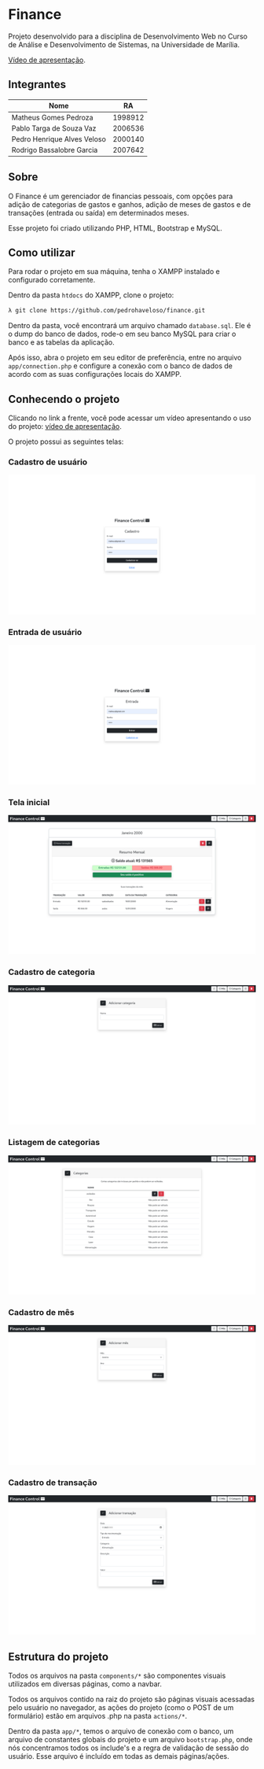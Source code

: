 # Finance

Projeto desenvolvido para a disciplina de Desenvolvimento Web no Curso de Análise e Desenvolvimento de Sistemas, na Universidade de Marília.

[Vídeo de apresentação](https://youtu.be/qn37fBianlw).

## Integrantes

| Nome                        | RA      |
| --------------------------- | ------- |
| Matheus Gomes Pedroza       | 1998912 |
| Pablo Targa de Souza Vaz    | 2006536 |
| Pedro Henrique Alves Veloso | 2000140 |
| Rodrigo Bassalobre Garcia   | 2007642 |

## Sobre

O Finance é um gerenciador de financias pessoais, com opções para adição de categorias de gastos e ganhos, adição de meses de gastos e de transações (entrada ou saída) em determinados meses.

Esse projeto foi criado utilizando PHP, HTML, Bootstrap e MySQL.

## Como utilizar

Para rodar o projeto em sua máquina, tenha o XAMPP instalado e configurado corretamente.

Dentro da pasta `htdocs` do XAMPP, clone o projeto:

```bash
λ git clone https://github.com/pedrohaveloso/finance.git
```

Dentro da pasta, você encontrará um arquivo chamado `database.sql`. Ele é o dump do banco de dados, rode-o em seu banco MySQL para criar o banco e as tabelas da aplicação.

Após isso, abra o projeto em seu editor de preferência, entre no arquivo `app/connection.php` e configure a conexão com o banco de dados de acordo com as suas configurações locais do XAMPP.

## Conhecendo o projeto

Clicando no link a frente, você pode acessar um vídeo apresentando o uso do projeto:
[vídeo de apresentação](https://youtu.be/qn37fBianlw).

O projeto possui as seguintes telas:

### Cadastro de usuário

![Cadastro de usuário](readme/finance_register.png)

### Entrada de usuário

![Entrada de usuário](readme/finance_login.png)

### Tela inicial

![Tela inicial](readme/finance_index.png)

### Cadastro de categoria

![Cadastro de categoria](readme/finance_create_category.png)

### Listagem de categorias

![Listagem de categorias](readme/finance_list_categories.png)

### Cadastro de mês

![Cadastro de mês](readme/finance_create_month.png)

### Cadastro de transação

![Cadastro de transação](readme/finance_create_transaction.png)

## Estrutura do projeto

Todos os arquivos na pasta `components/*` são componentes visuais utilizados em diversas páginas, como a navbar.

Todos os arquivos contido na raiz do projeto são páginas visuais acessadas pelo usuário no navegador, as ações do projeto (como o POST de um formulário) estão em arquivos .php na pasta `actions/*`.

Dentro da pasta `app/*`, temos o arquivo de conexão com o banco, um arquivo de constantes globais do projeto e um arquivo `bootstrap.php`, onde nós concentramos todos os include's e a regra de validação de sessão do usuário. Esse arquivo é incluído em todas as demais páginas/ações.
